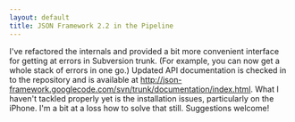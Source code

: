 ```yaml
---
layout: default
title: JSON Framework 2.2 in the Pipeline
---
```


I've refactored the internals and provided a bit more convenient interface for getting at errors in Subversion trunk. (For example, you can now get a whole stack of errors in one go.) Updated API documentation is checked in to the repository and is available at <a href="http://json-framework.googlecode.com/svn/trunk/documentation/index.html">http://json-framework.googlecode.com/svn/trunk/documentation/index.html</a>. What I haven't tackled properly yet is the installation issues, particularly on the iPhone. I'm a bit at a loss how to solve that still. Suggestions welcome!
